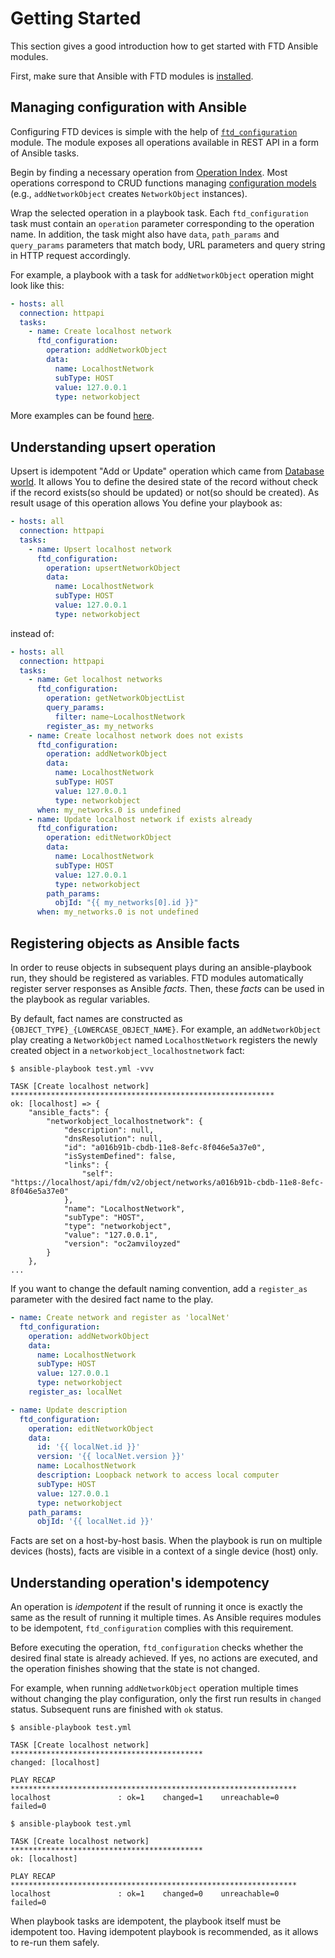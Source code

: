 # Getting Started

This section gives a good introduction how to get started with FTD Ansible modules. 

First, make sure that Ansible with FTD modules is [installed](./installation_guide.md).

## Managing configuration with Ansible

Configuring FTD devices is simple with the help of [`ftd_configuration`](https://docs.ansible.com/ansible/latest/modules/ftd_configuration_module.html)
module. The module exposes all operations available in REST API in a form of Ansible tasks.

Begin by finding a necessary operation from [Operation Index](operations/index.md). Most operations correspond to CRUD 
functions managing [configuration models](models/index.md) (e.g., `addNetworkObject` creates `NetworkObject` instances).

Wrap the selected operation in a playbook task. Each `ftd_configuration` task must contain an `operation` parameter 
corresponding to the operation name. In addition, the task might also have `data`, `path_params` and `query_params`
parameters that match body, URL parameters and query string in HTTP request accordingly.

For example, a playbook with a task for `addNetworkObject` operation might look like this:

```yaml
- hosts: all
  connection: httpapi
  tasks:
    - name: Create localhost network
      ftd_configuration:
        operation: addNetworkObject
        data:
          name: LocalhostNetwork
          subType: HOST
          value: 127.0.0.1
          type: networkobject
```

More examples can be found [here](./examples.md).

## Understanding upsert operation

Upsert is idempotent "Add or Update" operation which came from [Database world](https://en.wikipedia.org/wiki/Merge_\(SQL\)). 
It allows You to define the desired state of the record without check if the record exists(so should be updated) or not(so should be created). 
As result usage of this operation allows You define your playbook as:

```yaml
- hosts: all
  connection: httpapi
  tasks:
    - name: Upsert localhost network
      ftd_configuration:
        operation: upsertNetworkObject
        data:
          name: LocalhostNetwork
          subType: HOST
          value: 127.0.0.1
          type: networkobject
```

instead of:

```yaml
- hosts: all
  connection: httpapi
  tasks:
    - name: Get localhost networks
      ftd_configuration:
        operation: getNetworkObjectList
        query_params:
          filter: name~LocalhostNetwork
        register_as: my_networks
    - name: Create localhost network does not exists
      ftd_configuration:
        operation: addNetworkObject
        data:
          name: LocalhostNetwork
          subType: HOST
          value: 127.0.0.1
          type: networkobject
      when: my_networks.0 is undefined
    - name: Update localhost network if exists already
      ftd_configuration:
        operation: editNetworkObject
        data:
          name: LocalhostNetwork
          subType: HOST
          value: 127.0.0.1
          type: networkobject
        path_params:
          objId: "{{ my_networks[0].id }}"
      when: my_networks.0 is not undefined
```

## Registering objects as Ansible facts

In order to reuse objects in subsequent plays during an ansible-playbook run, they should be registered as variables. 
FTD modules automatically register server responses as Ansible _facts_. Then, these _facts_ can be used in the playbook as 
regular variables.

By default, fact names are constructed as `{OBJECT_TYPE}_{LOWERCASE_OBJECT_NAME}`. For example, an `addNetworkObject` 
play creating a `NetworkObject` named `LocalhostNetwork` registers the newly created object in a 
`networkobject_localhostnetwork` fact:

```
$ ansible-playbook test.yml -vvv

TASK [Create localhost network] ***********************************************************
ok: [localhost] => {
    "ansible_facts": {
        "networkobject_localhostnetwork": {
            "description": null,
            "dnsResolution": null,
            "id": "a016b91b-cbdb-11e8-8efc-8f046e5a37e0",
            "isSystemDefined": false,
            "links": {
                "self": "https://localhost/api/fdm/v2/object/networks/a016b91b-cbdb-11e8-8efc-8f046e5a37e0"
            },
            "name": "LocalhostNetwork",
            "subType": "HOST",
            "type": "networkobject",
            "value": "127.0.0.1",
            "version": "oc2amviloyzed"
        }
    },
...
```

If you want to change the default naming convention, add a `register_as` parameter with the desired fact name to the play.

```yaml
- name: Create network and register as 'localNet'
  ftd_configuration:
    operation: addNetworkObject
    data:
      name: LocalhostNetwork
      subType: HOST
      value: 127.0.0.1
      type: networkobject
    register_as: localNet

- name: Update description
  ftd_configuration:
    operation: editNetworkObject
    data:
      id: '{{ localNet.id }}'
      version: '{{ localNet.version }}'
      name: LocalhostNetwork
      description: Loopback network to access local computer
      subType: HOST
      value: 127.0.0.1
      type: networkobject
    path_params:
      objId: '{{ localNet.id }}'
```

Facts are set on a host-by-host basis. When the playbook is run on multiple devices (hosts), facts are 
visible in a context of a single device (host) only.

## Understanding operation's idempotency

An operation is _idempotent_ if the result of running it once is exactly the same as the result of running it 
multiple times. As Ansible requires modules to be idempotent, `ftd_configuration` complies with this requirement.

Before executing the operation, `ftd_configuration` checks whether the desired final state is already achieved. 
If yes, no actions are executed, and the operation finishes showing that the state is not changed. 

For example, when running `addNetworkObject` operation multiple times without changing the play configuration, 
only the first run results in `changed` status. Subsequent runs are finished with `ok` status.

```
$ ansible-playbook test.yml

TASK [Create localhost network] *******************************************
changed: [localhost]

PLAY RECAP ****************************************************************
localhost               : ok=1    changed=1    unreachable=0    failed=0

$ ansible-playbook test.yml

TASK [Create localhost network] *******************************************
ok: [localhost]

PLAY RECAP ****************************************************************
localhost               : ok=1    changed=0    unreachable=0    failed=0
``` 

When playbook tasks are idempotent, the playbook itself must be idempotent too. Having idempotent playbook is 
recommended, as it allows to re-run them safely.
